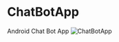 # ChatBotApp
Android Chat Bot App
![ChatBotApp](https://user-images.githubusercontent.com/81423078/157744811-1e998562-2725-43f7-929f-c48fd45cefd7.gif)
